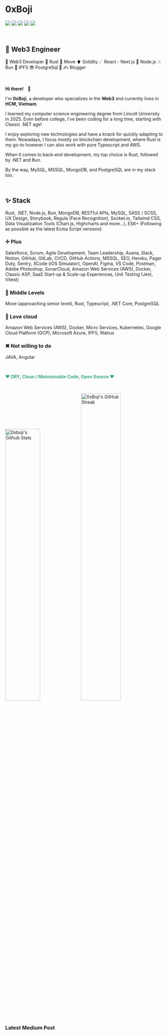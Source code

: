 <h1>0xBoji</h1>
<p>
    <a href="https://github.com/0xboji" target="_blank"><img src="https://img.shields.io/badge/-Github-000?style=flat-square&logo=Github&logoColor=white"/></a>
    <a href="https://www.linkedin.com/in/alexandros-de-ares/" target="_blank"><img src="https://img.shields.io/badge/-LinkedIn-blue?style=flat-square&logo=Linkedin&logoColor=white"/></a>
    <a href="https://0xboji.medium.com/" target="_blank"><img src="https://img.shields.io/badge/-Medium-66cdaa?style=flat-square&logo=Medium&logoColor=white"/></a>
    <a href="https://twitter.com/0xboji" target="_blank"><img src="https://img.shields.io/badge/-Twitter-1ca0f1?style=flat-square&labelColor=1ca0f1&logo=twitter&logoColor=white"/></a>
    <a href="mailto:me@0xboji.com" target="_blank"><img src="https://img.shields.io/badge/-Gmail-c14438?style=flat-square&logo=Gmail&logoColor=white"/></a>
</p>

<p>&nbsp;</p>

<h2><strong>👾 Web3 Engineer</strong></h2>
<p>📢 Web3 Developer 🦀 Rust 👾 Move ⬆️ Solidity ☄ React - Next.js 🌟 Node.js ☃ Bun 🌸 IPFS 😎 PostgreSql 🐧  ✍ Blogger</p>

<p>&nbsp;</p>

<p><strong>Hi there! <span style="margin:0 10px;">👋</span></strong></p>
    
<p>I'm <strong>0xBoji</strong>, a developer who specializes in the <strong>Web3</strong> and currently lives in <strong>HCM, Vietnam</strong>.</p>

<p>I learned my computer science engineering degree from Lincolt University in 2025. Even before college, I've been coding for a long time, starting with Classic .NET age!</p>

<p>I enjoy exploring new technologies and have a knack for quickly adapting to them. Nowadays, I focus mostly on blockchain development, where Rust is my go-to however I can also work with pure Typescript and AWS.</p>

<p>When it comes to back-end development, my top choice is Rust, followed by .NET and Bun. </p>

<p>By the way, MySQL, MSSQL, MongoDB, and PostgreSQL are in my stack too.</p>

<p>&nbsp;</p>

<h2>✨ Stack</h2>
<p>Rust, .NET, Node.js, Bun, MongoDB, RESTful APIs, MySQL, SASS / SCSS, UX Design, Storybook, Regula (Face Recognition), Socket.io, Tailwind CSS, Data Visualization Tools (Chart.js, Highcharts and more...), ES6+ (Following as possible as the latest Ecma Script versions)</p>

<h3>✢ Plus</h3>
<p>Salesforce, Scrum, Agile Development, Team Leadership, Asana, Slack, Notion, GitHub, GitLab, CI/CD, GitHub Actions, MSSQL, SEO, Heroku, Pager Duty, Sentry, XCode (iOS Simulator), OpenAI, Figma, VS Code, Postman, Adobe Photoshop, SonarCloud, Amazon Web Services (AWS), Docker, Classic ASP, SaaS Start-up & Scale-up Experiences, Unit Testing (Jest, Vitest)</p>

<h3>🌟 Middle Levels</h3>
<p>Move (approaching senior level), Rust, Typescript, .NET Core, PostgreSQL</p>

<h3>💓 Love cloud</h3>
<p>Amazon Web Services (AWS), Docker, Micro Services, Kubernetes, Google Cloud Platform (GCP), Microsoft Azure, IPFS, Walrus</p>

<h3>✖ Not willing to do</h3>
<p>JAVA, Angular</p>

<p>&nbsp;</p>

<p style="color: #39ae86;"><strong>❤ DRY, Clean / Maintainable Code, Open Source ❤</strong></p>

<p>&nbsp;</p>

<div>
    <img alt="0xboji's Github Stats" width="47%" src="https://github-readme-stats.vercel.app/api?username=0xboji&show_icons=true&theme=dracula&count_private=true&hide_border=true">
    <img alt="0xBoji's GitHub Streak" width="50%" src="https://github-readme-streak-stats.herokuapp.com/?user=0xboji&theme=dracula&hide_border=true">
</div>


<p>&nbsp;</p>

<h3>Latest Medium Post</h3>
